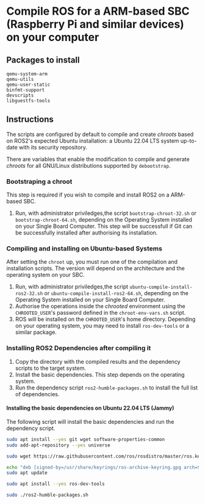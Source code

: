# Compile ROS for a ARM-based SBC (Raspberry Pi and similar devices) on your computer

## Packages to install

```
qemu-system-arm
qemu-utils
qemu-user-static
binfmt-support
devscripts
libguestfs-tools
```

## Instructions

The scripts are configured by default to compile and create *chroots* based on
ROS2's expected Ubuntu installation: a Ubuntu 22.04 LTS system up-to-date with
its security repository.

There are variables that enable the modification to compile and generate
*chroots* for all GNU/Linux distributions supported by `debootstrap`.

### Bootstraping a chroot

This step is required if you wish to compile and install ROS2 on a ARM-based
SBC.

1. Run, with administrator priviledges,the script `bootstrap-chroot-32.sh` or
`bootstrap-chroot-64.sh`, depending on the Operating System installed on your
Single Board Computer. This step will be successfull if Git can be successfully
installed after authorising its installation.

### Compiling and installing on Ubuntu-based Systems

After setting the `chroot` up, you must run one of the compilation and
installation scripts. The version will depend on the architecture and the
operating system on your SBC.

1. Run, with administrator priviledges,the script
`ubuntu-compile-install-ros2-32.sh` or `ubuntu-compile-install-ros2-64.sh`,
depending on the Operating System installed on your Single Board Computer.
2. Authorise the operations inside the *chrooted* environment using the
`CHROOTED_USER`'s password defined in the `chroot-env-vars.sh` script.
3. ROS will be installed on the `CHROOTED_USER`'s home directory. Depending on
your operating system, you may need to install `ros-dev-tools` or a similar
package.

### Installing ROS2 Dependencies after compiling it

1. Copy the directory with the compiled results and the dependency scripts to
the target system.
2. Install the basic dependencies. This step depends on the operating system.
3. Run the dependency script `ros2-humble-packages.sh` to install the full list
of dependencies.

#### Installing the basic dependencies on Ubuntu 22.04 LTS (Jammy)

The following script will install the basic dependencies and run the dependency
script.

```bash
sudo apt install --yes git wget software-properties-common
sudo add-apt-repository --yes universe

sudo wget https://raw.githubusercontent.com/ros/rosdistro/master/ros.key -O /usr/share/keyrings/ros-archive-keyring.gpg

echo "deb [signed-by=/usr/share/keyrings/ros-archive-keyring.gpg arch=$(dpkg --print-architecture)] http://packages.ros.org/ros2/ubuntu jammy main" | sudo tee /etc/apt/sources.list.d/ros2.list > /dev/null
sudo apt update

sudo apt install --yes ros-dev-tools

sudo ./ros2-humble-packages.sh
```